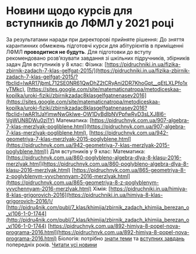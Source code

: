 
# Новини щодо курсів для вступників до ЛФМЛ у 2021 році
За результатами наради при директорові прийняте рішення:
До зняття карантинних обмежень підготовчі курси для абітурієнтів в приміщенні ЛФМЛ **проводитися не будуть**.
Для підготовки до вступу рекомендовано розв’язувати завдання зі шкільних підручників, збірників задач
Для вступників у 8 клас:
Фізика: [https://pidruchniki.in.ua/fizika-zbirnik-zadach-7-klas-gelfgat-2015/](https://pidruchniki.in.ua/fizika-zbirnik-zadach-7-klas-gelfgat-2015/?fbclid=IwAR17jbmL712SE0NR61QwDhZ2tCRyAni2DR7KhoGpt__qEtLXLPfo1xyTMkc),
[https://sites.google.com/site/matematicnatropa/metodiceskaa-kopilka/uroki-fiziki/zbirnikzadac8klasgelfgatnenasev2016](https://sites.google.com/site/matematicnatropa/metodiceskaa-kopilka/uroki-fiziki/zbirnikzadac8klasgelfgatnenasev2016?fbclid=IwAR1tJaYimwNwGkIwe-OW1DyBdlbNVPpfwRyD3sLXJ8l6-VgWUN8DWu0zi1Y)
Математика:
[https://pidruchnyk.com.ua/907-algebra-7-klas-merzlyak-pogliblene.html](https://pidruchnyk.com.ua/907-algebra-7-klas-merzlyak-pogliblene.html),
[https://pidruchnyk.com.ua/942-geometriya-7-klas-merzlyak-2015-poglyblene.html](https://pidruchnyk.com.ua/942-geometriya-7-klas-merzlyak-2015-poglyblene.html))
Для вступників у 9 клас:
Математика:
[https://pidruchnyk.com.ua/860-poglybleno-algebra-dlya-8-klasu-2016-merzlyak.html](https://pidruchnyk.com.ua/860-poglybleno-algebra-dlya-8-klasu-2016-merzlyak.html)
[https://pidruchnyk.com.ua/865-geometriya-8-z-poglyblenym-vyvchennyam-2016-merzlyak.html](https://pidruchnyk.com.ua/865-geometriya-8-z-poglyblenym-vyvchennyam-2016-merzlyak.html)
Хімія:
[https://pidruchniki.in.ua/himiya-8-klas-grigorovich-2016](https://pidruchniki.in.ua/himiya-8-klas-grigorovich-2016/)/
[http://pidru4nik.com/publ/7_klas/khimija/zbirnik_zadach_khimija_berezan_o_v/106-1-0-1744](http://pidru4nik.com/publ/7_klas/khimija/zbirnik_zadach_khimija_berezan_o_v/106-1-0-1744)
[https://pidruchnyk.com.ua/892-himiya-8-popel-nova-programa-2016.html](https://pidruchnyk.com.ua/892-himiya-8-popel-nova-programa-2016.html)
Біологія: потрібно [знати теми](/files/новини-щодо-курсів-для-вступників-до-лфмл-у-2021-році/біовступ-2021.pdf)
та [вступних завдань](/%D0%B2%D1%81%D1%82%D1%83%D0%BF-%D0%B4%D0%BE-%D0%BB%D1%96%D1%86%D0%B5%D1%8E/) попередніх років.
[Читати усі новини](/news)
       